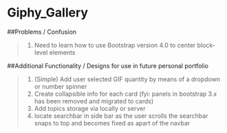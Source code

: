 # Giphy_Gallery

##Problems / Confusion
>1. Need to learn how to use Bootstrap version 4.0 to center block-level elements

##Additional Functionality / Designs for use in future personal portfolio
>1. (Simple) Add user selected GIF quantity by means of a dropdown or number spinner
>2. Create collapsible info for each card (fyi: panels in bootstrap 3.x has been removed and migrated to cards)
>3. Add topics storage via locally or server
>4. locate searchbar in side bar as the user scrolls the searchbar snaps to top and becomes fixed as apart of the navbar
